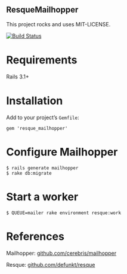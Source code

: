 ResqueMailhopper
---

This project rocks and uses MIT-LICENSE.

[![Build Status](https://secure.travis-ci.org/linjunpop/resque_mailhopper.png)](http://travis-ci.org/linjunpop/resque_mailhopper)

Requirements
===

Rails 3.1+

Installation
===

Add to your project’s `Gemfile`:

```
gem 'resque_mailhopper'
```

Configure Mailhopper
===

```
$ rails generate mailhopper
$ rake db:migrate
```

Start a worker
===
```
$ QUEUE=mailer rake environment resque:work
```

References
===

Mailhopper: [github.com/cerebris/mailhopper](http://github.com/cerebris/mailhopper)

Resque: [github.com/defunkt/resque](https://github.com/defunkt/resque)

